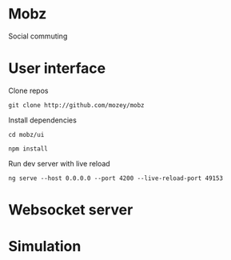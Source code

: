 # Mobz

Social commuting

# User interface

Clone repos

    git clone http://github.com/mozey/mobz
    
Install dependencies

    cd mobz/ui
    
    npm install
    
Run dev server with live reload
    
    ng serve --host 0.0.0.0 --port 4200 --live-reload-port 49153
    
# Websocket server

    

# Simulation



